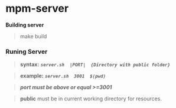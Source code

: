 # mpm-server

**Building server**
>make build

### Runing Server
> **syntax:** ***`server.sh  |PORT|  {Directory with public folder}`***

> **example:** ***`server.sh  3001  $(pwd)`***

>***port must be above or equal >=3001***

> **public** must be in current working  directory for resources. 
